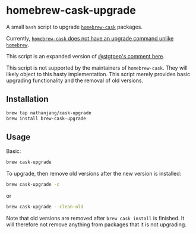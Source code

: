 homebrew-cask-upgrade
=====================
A small `bash` script to upgrade [`homebrew-cask`](https://github.com/caskroom/homebrew-cask) packages.

Currently, [`homebrew-cask` does not have an upgrade command unlike `homebrew`](https://github.com/caskroom/homebrew-cask/issues/4678).

This script is an expanded version of [@stgtpep's comment here](https://github.com/caskroom/homebrew-cask/issues/309#issuecomment-36743989).

This script is not supported by the maintainers of `homebrew-cask`.
They will likely object to this hasty implementation.
This script merely provides basic upgrading functionality and the removal of old versions.

Installation
------------
```bash
brew tap nathanjang/cask-upgrade
brew install brew-cask-upgrade
```

Usage
-----
Basic:
```bash
brew cask-upgrade
```

To upgrade, then remove old versions after the new version is installed:
```bash
brew cask-upgrade -c
```
or
```bash
brew cask-upgrade --clean-old
```
Note that old versions are removed after `brew cask install` is finished.
It will therefore not remove anything from packages that it is not upgrading.
